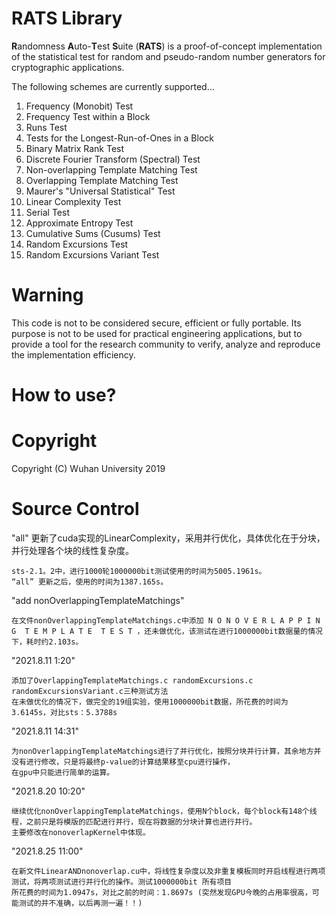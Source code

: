 RATS Library
===========

**R**andomness **A**uto-**T**est **S**uite (**RATS**) is a proof-of-concept implementation of the statistical test for random and pseudo-random number generators for cryptographic applications.

The following schemes are currently supported...

1. Frequency (Monobit) Test
2. Frequency Test within a Block 
3. Runs Test
4. Tests for the Longest-Run-of-Ones in a Block
5. Binary Matrix Rank Test
6. Discrete Fourier Transform (Spectral) Test
7. Non-overlapping Template Matching Test
8. Overlapping Template Matching Test
9. Maurer's "Universal Statistical" Test
10. Linear Complexity Test
11. Serial Test
12. Approximate Entropy Test
13. Cumulative Sums (Cusums) Test
14. Random Excursions Test
15. Random Excursions Variant Test 



# Warning

This code is not to be considered secure, efficient or fully portable. 
Its purpose is not to be used for practical engineering applications, but to provide a tool for the research community to verify, analyze and reproduce the implementation efficiency.

# How to use?

# Copyright

Copyright (C) Wuhan University 2019


# Source Control
"all" 更新了cuda实现的LinearComplexity，采用并行优化，具体优化在于分块，并行处理各个块的线性复杂度。

    sts-2.1。2中，进行1000轮1000000bit测试使用的时间为5005.1961s。
    “all” 更新之后，使用的时间为1387.165s。

"add nonOverlappingTemplateMatchings" 

    在文件nonOverlappingTemplateMatchings.c中添加 N O N O V E R L A P P I N G  T E M P L A T E  T E S T ，还未做优化，该测试在进行1000000bit数据量的情况下，耗时约2.103s。

"2021.8.11 1:20"

    添加了OverlappingTemplateMatchings.c randomExcursions.c randomExcursionsVariant.c三种测试方法
    在未做优化的情况下，做完全的19组实验，使用1000000bit数据，所花费的时间为3.6145s，对比sts：5.3788s

"2021.8.11 14:31"

    为nonOverlappingTemplateMatchings进行了并行优化，按照分块并行计算，其余地方并没有进行修改，只是将最终p-value的计算结果移至cpu进行操作，
    在gpu中只能进行简单的运算。
"2021.8.20 10:20"

    继续优化nonOverlappingTemplateMatchings，使用N个block，每个block有148个线程，之前只是将模版的匹配进行并行，现在将数据的分块计算也进行并行。
    主要修改在nonoverlapKernel中体现。

"2021.8.25 11:00"

    在新文件LinearANDnonoverlap.cu中，将线性复杂度以及非重复模板同时开启线程进行两项测试，将两项测试进行并行化的操作。测试1000000bit 所有项目
    所花费的时间为1.0947s，对比之前的时间：1.8697s (突然发现GPU今晚的占用率很高，可能测试的并不准确，以后再测一遍！！)
